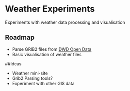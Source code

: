 # Weather Experiments
Experiments with weather data processing and visualisation

## Roadmap
* Parse GRIB2 files from [DWD Open Data](http://opendata.dwd.de/weather/icon/eu_nest/grib/12/)
* Basic visualisation of weather files

##Ideas
* Weather mini-site
* Grib2 Parsing tools?
* Experiment with other GIS data